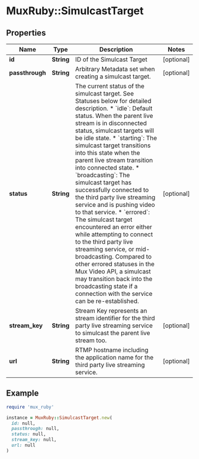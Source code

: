 # MuxRuby::SimulcastTarget

## Properties

| Name | Type | Description | Notes |
| ---- | ---- | ----------- | ----- |
| **id** | **String** | ID of the Simulcast Target | [optional] |
| **passthrough** | **String** | Arbitrary Metadata set when creating a simulcast target. | [optional] |
| **status** | **String** | The current status of the simulcast target. See Statuses below for detailed description.   * &#x60;idle&#x60;: Default status. When the parent live stream is in disconnected status, simulcast targets will be idle state.   * &#x60;starting&#x60;: The simulcast target transitions into this state when the parent live stream transition into connected state.   * &#x60;broadcasting&#x60;: The simulcast target has successfully connected to the third party live streaming service and is pushing video to that service.   * &#x60;errored&#x60;: The simulcast target encountered an error either while attempting to connect to the third party live streaming service, or mid-broadcasting. Compared to other errored statuses in the Mux Video API, a simulcast may transition back into the broadcasting state if a connection with the service can be re-established.  | [optional] |
| **stream_key** | **String** | Stream Key represents an stream identifier for the third party live streaming service to simulcast the parent live stream too. | [optional] |
| **url** | **String** | RTMP hostname including the application name for the third party live streaming service. | [optional] |

## Example

```ruby
require 'mux_ruby'

instance = MuxRuby::SimulcastTarget.new(
  id: null,
  passthrough: null,
  status: null,
  stream_key: null,
  url: null
)
```

